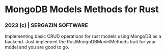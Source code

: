 # MongoDB Models Methods for Rust
### 2023 (c) | SERGAZIN SOFTWARE

Implementing basic CRUD operations for rust models using MongoDB as a backend.
Just implement the RustMongoDBModelMethods trait for your model and you are good to go.
